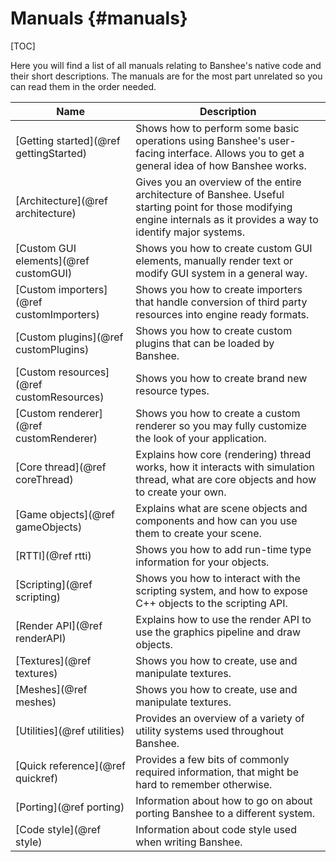 Manuals									{#manuals}
===============
[TOC]

Here you will find a list of all manuals relating to Banshee's native code and their short descriptions. The manuals are for the most part unrelated so you can read them in the order needed.

Name                                      | Description
------------------------------------------|-------------
[Getting started](@ref gettingStarted)    | Shows how to perform some basic operations using Banshee's user-facing interface. Allows you to get a general idea of how Banshee works.
[Architecture](@ref architecture)         | Gives you an overview of the entire architecture of Banshee. Useful starting point for those modifying engine internals as it provides a way to identify major systems.
[Custom GUI elements](@ref customGUI)     | Shows you how to create custom GUI elements, manually render text or modify GUI system in a general way.
[Custom importers](@ref customImporters)  | Shows you how to create importers that handle conversion of third party resources into engine ready formats.
[Custom plugins](@ref customPlugins)      | Shows you how to create custom plugins that can be loaded by Banshee.
[Custom resources](@ref customResources)  | Shows you how to create brand new resource types.
[Custom renderer](@ref customRenderer)    | Shows you how to create a custom renderer so you may fully customize the look of your application.
[Core thread](@ref coreThread)            | Explains how core (rendering) thread works, how it interacts with simulation thread, what are core objects and how to create your own.
[Game objects](@ref gameObjects)          | Explains what are scene objects and components and how can you use them to create your scene.
[RTTI](@ref rtti)                         | Shows you how to add run-time type information for your objects.
[Scripting](@ref scripting)               | Shows you how to interact with the scripting system, and how to expose C++ objects to the scripting API.
[Render API](@ref renderAPI)              | Explains how to use the render API to use the graphics pipeline and draw objects. 
[Textures](@ref textures)                 | Shows you how to create, use and manipulate textures.
[Meshes](@ref meshes)                     | Shows you how to create, use and manipulate textures.
[Utilities](@ref utilities)               | Provides an overview of a variety of utility systems used throughout Banshee.
[Quick reference](@ref quickref)          | Provides a few bits of commonly required information, that might be hard to remember otherwise.
[Porting](@ref porting)                   | Information about how to go on about porting Banshee to a different system.
[Code style](@ref style)                  | Information about code style used when writing Banshee.